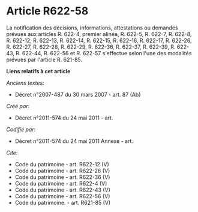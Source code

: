 # Article R622-58

La notification des décisions, informations, attestations ou demandes prévues aux articles R. 622-4, premier alinéa, R.
622-5, R. 622-7, R. 622-8, R. 622-12, R. 622-13, R. 622-14, R. 622-15, R. 622-16, R. 622-17, R. 622-26, R. 622-27, R. 622-28,
R. 622-29, R. 622-36, R. 622-37, R. 622-39, R. 622-43, R. 622-44, R. 622-56 et R. 622-57 s'effectue selon l'une des modalités
prévues par l'article R. 621-85.

**Liens relatifs à cet article**

_Anciens textes_:

  - Décret n°2007-487 du 30 mars 2007 - art. 87 (Ab)

_Créé par_:

  - Décret n°2011-574 du 24 mai 2011  - art.

_Codifié par_:

  - Décret n°2011-574 du 24 mai 2011 Annexe - art.

_Cite_:

  - Code du patrimoine - art. R622-12 (V)
  - Code du patrimoine - art. R622-26 (V)
  - Code du patrimoine - art. R622-36 (V)
  - Code du patrimoine - art. R622-4 (V)
  - Code du patrimoine - art. R622-43 (V)
  - Code du patrimoine - art. R622-56 (V)
  - Code du patrimoine. - art. R621-85 (V)
